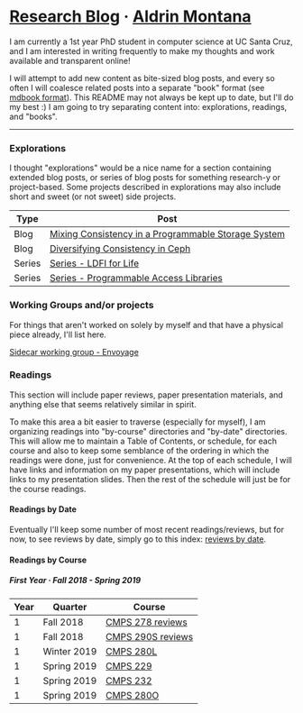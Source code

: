 # [Research Blog](http://research.aldrinmontana.com) &middot; [Aldrin Montana](profile)
I am currently a 1st year PhD student in computer science at UC Santa Cruz, and I am interested
in writing frequently to make my thoughts and work available and transparent online!

I will attempt to add new content as bite-sized blog posts, and every so often I will coalesce
related posts into a separate "book" format (see [mdbook format][mdbook]). This README may not
always be kept up to date, but I'll do my best :) I am going to try separating content into:
explorations, readings, and "books".

---
### Explorations
I thought "explorations" would be a nice name for a section containing extended blog posts, or
series of blog posts for something research-y or project-based. Some projects described in
explorations may also include short and sweet (or not sweet) side projects.

| Type   | Post                                                                      |
| ------ | ------------------------------------------------------------------------- |
| Blog   | [Mixing Consistency in a Programmable Storage System][mixing-consistency] |
| Blog   | [Diversifying Consistency in Ceph][diversify-consistency]                 |
| Series | [Series - LDFI for Life][ldfi-for-life]                                    |
| Series | [Series - Programmable Access Libraries][programmable-access-libs]        |


### Working Groups and/or projects
For things that aren't worked on solely by myself and that have a physical piece already, I'll
list here.

[Sidecar working group - Envoyage][envoyage]

### Readings
This section will include paper reviews, paper presentation materials, and anything else that seems
relatively similar in spirit.

To make this area a bit easier to traverse (especially for myself), I am organizing readings into
"by-course" directories and "by-date" directories. This will allow me to maintain a Table of
Contents, or schedule, for each course and also to keep some semblance of the ordering in which the
readings were done, just for convenience. At the top of each schedule, I will have links and
information on my paper presentations, which will include links to my presentation slides. Then the
rest of the schedule will just be for the course readings.

#### Readings by Date
Eventually I'll keep some number of most recent readings/reviews, but for now, to see reviews by
date, simply go to this index: [reviews by date][reading-by-date].

#### Readings by Course

##### First Year &middot; Fall 2018 - Spring 2019

| Year | Quarter     | Course                               |
| ---- | ----------- | ------------------------------------ |
| 1    | Fall 2018   | [CMPS 278 reviews][course-cmps278]   |
| 1    | Fall 2018   | [CMPS 290S reviews][course-cmps290s] |
| 1    | Winter 2019 | [CMPS 280L][seminar-cmps280l]        |
| 1    | Spring 2019 | [CMPS 229][course-cmps229]           |
| 1    | Spring 2019 | [CMPS 232][course-cmps232]           |
| 1    | Spring 2019 | [CMPS 280O][seminar-cmps280o]        |

<!-- misc links -->
[mdbook]: https://rust-lang-nursery.github.io/mdBook/

<!-- exploration links -->
[mixing-consistency]:       blog/mixing-consistency/coalesced/mixing-consistency-in-a-programmable-storage-system.md
[diversify-consistency]:    blog/mixing-consistency/coalesced/diversifying-consistency-in-ceph.md
[programmable-access-libs]: blog/programmable-access-libraries
[ldfi-for-life]:             blog/ldfi-for-life
[envoyage]:                 https://github.com/disorderlylabs/envoyage/blob/master/blog


<!-- navigational links -->
[reading-by-date]:  readings/by-date

[course-cmps278]:   readings/by-course/cmps278
[course-cmps290s]:  readings/by-course/cmps290s
[course-cmps232]:   readings/by-course/cmps232
[course-cmps229]:   readings/by-course/cmps229

[seminar-cmps280o]: https://kohdmonkey.github.io/apl.spring19/
[seminar-cmps280l]: readings/by-course/cmps280L
